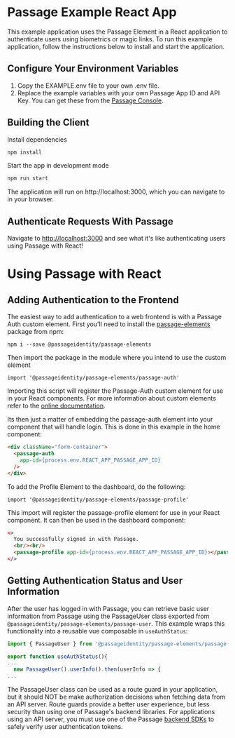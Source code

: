 # Passage Example React App

This example application uses the Passage Element in a React application to authenticate users using biometrics or magic links. To run this example application, follow the instructions below to install and start the application.

## Configure Your Environment Variables

1. Copy the EXAMPLE.env file to your own .env file.
2. Replace the example variables with your own Passage App ID and API Key. You can get these from the [Passage Console](https://console.passage.id).

## Building the Client

Install dependencies
```bash
npm install
```

Start the app in development mode
```bash
npm run start
```

The application will run on http://localhost:3000, which you can navigate to in your browser.

## Authenticate Requests With Passage

Navigate to [http://localhost:3000](http://localhost:3000) and see what it's like authenticating users using Passage with React!

# Using Passage with React

## Adding Authentication to the Frontend
The easiest way to add authentication to a web frontend is with a Passage Auth custom element. First you'll need to install the [passage-elements](https://www.npmjs.com/package/@passageidentity/passage-elements) package from npm:
```
npm i --save @passageidentity/passage-elements
```
Then import the package in the module where you intend to use the custom element
```
import '@passageidentity/passage-elements/passage-auth'
```
Importing this script will register the Passage-Auth custom element for use in your React components. For more information about custom elements refer to the [online documentation](https://developer.mozilla.org/en-US/docs/Web/Web_Components/Using_custom_elements).

Its then just a matter of embedding the passage-auth element into your component that will handle login. This is done in this example in the home component:
```html
<div className="form-container">
  <passage-auth
    app-id={process.env.REACT_APP_PASSAGE_APP_ID}
  />
</div>
```

To add the Profile Element to the dashboard, do the following:
```
import '@passageidentity/passage-elements/passage-profile'
```
This import will register the passage-profile element for use in your React component. It can then be used in the dashboard component:
```html
<>
  You successfully signed in with Passage.
  <br/><br/>
  <passage-profile app-id={process.env.REACT_APP_PASSAGE_APP_ID}></passage-profile>
</>
```

## Getting Authentication Status and User Information

After the user has logged in with Passage, you can retrieve basic user information from Passage using the PassageUser class exported from `@passageidentity/passage-elements/passage-user`. This example wraps this functionality into a reusable vue composable in `useAuthStatus`:

```js
import { PassageUser } from '@passageidentity/passage-elements/passage-user'

export function useAuthStatus(){
...
  new PassageUser().userInfo().then(userInfo => {
...
```

The PassageUser class can be used as a route guard in your application, but it should NOT be make authorization decisions when fetching data from an API server. Route guards provide a better user experience, but less security than using one of Passage's backend libraries. For applications using an API server, you must use one of the Passage [backend SDKs](https://docs.passage.id/backend-libraries/overview) to safely verify user authentication tokens.
